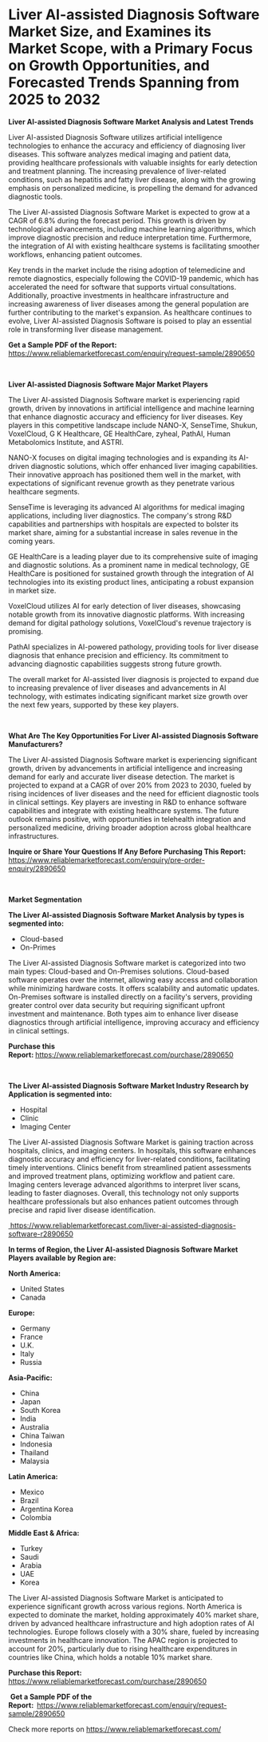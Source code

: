 <p><h1>Liver AI-assisted Diagnosis Software Market Size, and Examines its Market Scope, with a Primary Focus on Growth Opportunities, and Forecasted Trends Spanning from 2025 to 2032</h1></p><p><strong>Liver AI-assisted Diagnosis Software Market Analysis and Latest Trends</strong></p>
<p><p>Liver AI-assisted Diagnosis Software utilizes artificial intelligence technologies to enhance the accuracy and efficiency of diagnosing liver diseases. This software analyzes medical imaging and patient data, providing healthcare professionals with valuable insights for early detection and treatment planning. The increasing prevalence of liver-related conditions, such as hepatitis and fatty liver disease, along with the growing emphasis on personalized medicine, is propelling the demand for advanced diagnostic tools.</p><p>The Liver AI-assisted Diagnosis Software Market is expected to grow at a CAGR of 6.8% during the forecast period. This growth is driven by technological advancements, including machine learning algorithms, which improve diagnostic precision and reduce interpretation time. Furthermore, the integration of AI with existing healthcare systems is facilitating smoother workflows, enhancing patient outcomes. </p><p>Key trends in the market include the rising adoption of telemedicine and remote diagnostics, especially following the COVID-19 pandemic, which has accelerated the need for software that supports virtual consultations. Additionally, proactive investments in healthcare infrastructure and increasing awareness of liver diseases among the general population are further contributing to the market's expansion. As healthcare continues to evolve, Liver AI-assisted Diagnosis Software is poised to play an essential role in transforming liver disease management.</p></p>
<p><strong>Get a Sample PDF of the Report:&nbsp;</strong> <a href="https://www.reliablemarketforecast.com/enquiry/request-sample/2890650?utm_campaign=3123&utm_medium=2&utm_source=Github&utm_content=ia&utm_term=14032025&utm_id=liver-ai-assisted-diagnosis-software">https://www.reliablemarketforecast.com/enquiry/request-sample/2890650</a></p>
<p>&nbsp;</p>
<p><strong>Liver AI-assisted Diagnosis Software Major Market Players</strong></p>
<p><p>The Liver AI-assisted Diagnosis Software market is experiencing rapid growth, driven by innovations in artificial intelligence and machine learning that enhance diagnostic accuracy and efficiency for liver diseases. Key players in this competitive landscape include NANO-X, SenseTime, Shukun, VoxelCloud, G K Healthcare, GE HealthCare, zyheal, PathAI, Human Metabolomics Institute, and ASTRI.</p><p>NANO-X focuses on digital imaging technologies and is expanding its AI-driven diagnostic solutions, which offer enhanced liver imaging capabilities. Their innovative approach has positioned them well in the market, with expectations of significant revenue growth as they penetrate various healthcare segments.</p><p>SenseTime is leveraging its advanced AI algorithms for medical imaging applications, including liver diagnostics. The company's strong R&D capabilities and partnerships with hospitals are expected to bolster its market share, aiming for a substantial increase in sales revenue in the coming years.</p><p>GE HealthCare is a leading player due to its comprehensive suite of imaging and diagnostic solutions. As a prominent name in medical technology, GE HealthCare is positioned for sustained growth through the integration of AI technologies into its existing product lines, anticipating a robust expansion in market size.</p><p>VoxelCloud utilizes AI for early detection of liver diseases, showcasing notable growth from its innovative diagnostic platforms. With increasing demand for digital pathology solutions, VoxelCloud's revenue trajectory is promising.</p><p>PathAI specializes in AI-powered pathology, providing tools for liver disease diagnosis that enhance precision and efficiency. Its commitment to advancing diagnostic capabilities suggests strong future growth.</p><p>The overall market for AI-assisted liver diagnosis is projected to expand due to increasing prevalence of liver diseases and advancements in AI technology, with estimates indicating significant market size growth over the next few years, supported by these key players.</p></p>
<p>&nbsp;</p>
<p><strong>What Are The Key Opportunities For Liver AI-assisted Diagnosis Software Manufacturers?</strong></p>
<p><p>The Liver AI-assisted Diagnosis Software market is experiencing significant growth, driven by advancements in artificial intelligence and increasing demand for early and accurate liver disease detection. The market is projected to expand at a CAGR of over 20% from 2023 to 2030, fueled by rising incidences of liver diseases and the need for efficient diagnostic tools in clinical settings. Key players are investing in R&D to enhance software capabilities and integrate with existing healthcare systems. The future outlook remains positive, with opportunities in telehealth integration and personalized medicine, driving broader adoption across global healthcare infrastructures.</p></p>
<p><strong>Inquire or Share Your Questions If Any Before Purchasing This Report:</strong> <a href="https://www.reliablemarketforecast.com/enquiry/pre-order-enquiry/2890650?utm_campaign=3123&utm_medium=2&utm_source=Github&utm_content=ia&utm_term=14032025&utm_id=liver-ai-assisted-diagnosis-software">https://www.reliablemarketforecast.com/enquiry/pre-order-enquiry/2890650</a></p>
<p>&nbsp;</p>
<p><strong>Market Segmentation</strong></p>
<p><strong>The Liver AI-assisted Diagnosis Software Market Analysis by types is segmented into:</strong></p>
<p><ul><li> Cloud-based</li><li>On-Primes </li></ul></p>
<p><p>The Liver AI-assisted Diagnosis Software market is categorized into two main types: Cloud-based and On-Premises solutions. Cloud-based software operates over the internet, allowing easy access and collaboration while minimizing hardware costs. It offers scalability and automatic updates. On-Premises software is installed directly on a facility's servers, providing greater control over data security but requiring significant upfront investment and maintenance. Both types aim to enhance liver disease diagnostics through artificial intelligence, improving accuracy and efficiency in clinical settings.</p></p>
<p><strong>Purchase this Report:&nbsp;</strong><a href="https://www.reliablemarketforecast.com/purchase/2890650?utm_campaign=3123&utm_medium=2&utm_source=Github&utm_content=ia&utm_term=14032025&utm_id=liver-ai-assisted-diagnosis-software">https://www.reliablemarketforecast.com/purchase/2890650</a></p>
<p>&nbsp;</p>
<p><strong>The Liver AI-assisted Diagnosis Software Market Industry Research by Application is segmented into:</strong></p>
<p><ul><li> Hospital</li><li>Clinic</li><li>Imaging Center </li></ul></p>
<p><p>The Liver AI-assisted Diagnosis Software Market is gaining traction across hospitals, clinics, and imaging centers. In hospitals, this software enhances diagnostic accuracy and efficiency for liver-related conditions, facilitating timely interventions. Clinics benefit from streamlined patient assessments and improved treatment plans, optimizing workflow and patient care. Imaging centers leverage advanced algorithms to interpret liver scans, leading to faster diagnoses. Overall, this technology not only supports healthcare professionals but also enhances patient outcomes through precise and rapid liver disease identification.</p></p>
<p><a href="https://www.reliablemarketforecast.com/liver-ai-assisted-diagnosis-software-r2890650?utm_campaign=3123&utm_medium=2&utm_source=Github&utm_content=ia&utm_term=14032025&utm_id=liver-ai-assisted-diagnosis-software">&nbsp;https://www.reliablemarketforecast.com/liver-ai-assisted-diagnosis-software-r2890650</a></p>
<p><strong>In terms of Region, the Liver AI-assisted Diagnosis Software Market Players available by Region are:</strong></p>
<p>
    <p> <strong> North America: </strong>
        <ul>
            <li>United States</li>
            <li>Canada</li>
        </ul>
        </p> 
    <p> <strong> Europe: </strong>
        <ul>
            <li>Germany</li>
            <li>France</li>
            <li>U.K.</li>
            <li>Italy</li>
            <li>Russia</li>
        </ul>
        </p> 
    <p> <strong> Asia-Pacific: </strong>
        <ul>
            <li>China</li>
            <li>Japan</li>
            <li>South Korea</li>
            <li>India</li>
            <li>Australia</li>
            <li>China Taiwan</li>
            <li>Indonesia</li>
            <li>Thailand</li>
            <li>Malaysia</li>
        </ul>
        </p> 
    <p> <strong> Latin America: </strong>
        <ul>
            <li>Mexico</li>
            <li>Brazil</li>
            <li>Argentina Korea</li>
            <li>Colombia</li>
        </ul>
        </p> 
    <p> <strong> Middle East & Africa: </strong>
        <ul>
            <li>Turkey</li>
            <li>Saudi</li>
            <li>Arabia</li>
            <li>UAE</li>
            <li>Korea</li>
        </ul>
    </p>
    </p>
<p><p>The Liver AI-assisted Diagnosis Software Market is anticipated to experience significant growth across various regions. North America is expected to dominate the market, holding approximately 40% market share, driven by advanced healthcare infrastructure and high adoption rates of AI technologies. Europe follows closely with a 30% share, fueled by increasing investments in healthcare innovation. The APAC region is projected to account for 20%, particularly due to rising healthcare expenditures in countries like China, which holds a notable 10% market share.</p></p>
<p><strong>Purchase this Report: </strong><a href="https://www.reliablemarketforecast.com/purchase/2890650?utm_campaign=3123&utm_medium=2&utm_source=Github&utm_content=ia&utm_term=14032025&utm_id=liver-ai-assisted-diagnosis-software">https://www.reliablemarketforecast.com/purchase/2890650</a></p>
<p>&nbsp;<strong>Get a Sample PDF of the Report:&nbsp;&nbsp;</strong><a href="https://www.reliablemarketforecast.com/enquiry/request-sample/2890650?utm_campaign=3123&utm_medium=2&utm_source=Github&utm_content=ia&utm_term=14032025&utm_id=liver-ai-assisted-diagnosis-software">https://www.reliablemarketforecast.com/enquiry/request-sample/2890650</a></p>
<p><strong></strong></p>
<p>Check more reports on <a href="https://www.reliablemarketforecast.com/?utm_campaign=3123&utm_medium=2&utm_source=Github&utm_content=ia&utm_term=14032025&utm_id=liver-ai-assisted-diagnosis-software">https://www.reliablemarketforecast.com/</a></p>
